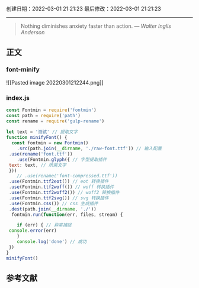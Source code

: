 
创建日期：2022-03-01 21:21:23
最后修改：2022-03-01 21:21:23
- - -
> Nothing diminishes anxiety faster than action.
> — <cite>Walter Inglis Anderson</cite>

## 正文
### font-minify
![[Pasted image 20220301212244.png]]
### index.js
```js
const Fontmin = require('fontmin')  
const path = require('path')  
const rename = require('gulp-rename')  
  
let text = '测试' // 提取文字
function minifyFont() {  
  const fontmin = new Fontmin()  
    .src(path.join(__dirname, './raw-font.ttf')) // 输入配置  
 .use(rename('font.ttf'))  
    .use(Fontmin.glyph({ // 字型提取插件  
 text: text, // 所需文字  
 }))  
    // .use(rename('font-compressed.ttf'))  
 .use(Fontmin.ttf2eot()) // eot 转换插件  
 .use(Fontmin.ttf2woff()) // woff 转换插件  
 .use(Fontmin.ttf2woff2()) // woff2 转换插件  
 .use(Fontmin.ttf2svg()) // svg 转换插件  
 .use(Fontmin.css()) // css 生成插件  
 .dest(path.join(__dirname, './'))  
  fontmin.run(function(err, files, stream) {  

    if (err) { // 异常捕捉  
 console.error(err)  
    }  
    console.log('done') // 成功  
 })  
}  
minifyFont()
```
## 参考文献

